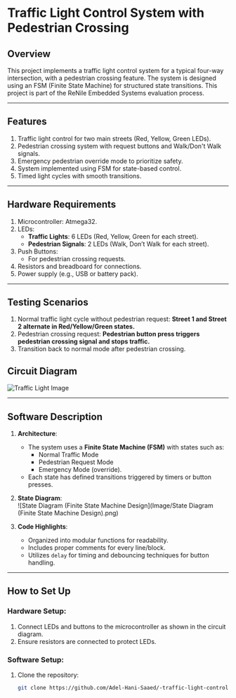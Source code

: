 # Traffic Light Control System with Pedestrian Crossing

## Overview
This project implements a traffic light control system for a typical four-way intersection, with a pedestrian crossing feature. The system is designed using an FSM (Finite State Machine) for structured state transitions. This project is part of the ReNile Embedded Systems evaluation process.

---

## Features
1. Traffic light control for two main streets (Red, Yellow, Green LEDs).
2. Pedestrian crossing system with request buttons and Walk/Don't Walk signals.
3. Emergency pedestrian override mode to prioritize safety.
4. System implemented using FSM for state-based control.
5. Timed light cycles with smooth transitions.

---

## Hardware Requirements
1. Microcontroller: Atmega32.
2. LEDs:
   - **Traffic Lights**: 6 LEDs (Red, Yellow, Green for each street).
   - **Pedestrian Signals**: 2 LEDs (Walk, Don’t Walk for each street).
3. Push Buttons:
   - For pedestrian crossing requests.
4. Resistors and breadboard for connections.
5. Power supply (e.g., USB or battery pack).

---

## Testing Scenarios
1. Normal traffic light cycle without pedestrian request:
**Street 1 and Street 2 alternate in Red/Yellow/Green states.**
2. Pedestrian crossing request:
**Pedestrian button press triggers pedestrian crossing signal and stops traffic.**
3. Transition back to normal mode after pedestrian crossing.



## Circuit Diagram
![Traffic Light Image](https://github.com/Adel-Hani-Saaed/your-repo/raw/main/images/traffic_light.png)

---

## Software Description
1. **Architecture**:  
   - The system uses a **Finite State Machine (FSM)** with states such as:
     - Normal Traffic Mode
     - Pedestrian Request Mode
     - Emergency Mode (override).
   - Each state has defined transitions triggered by timers or button presses.

2. **State Diagram**:  
![State Diagram (Finite State Machine Design](Image/State Diagram (Finite State Machine Design).png)

3. **Code Highlights**:
   - Organized into modular functions for readability.
   - Includes proper comments for every line/block.
   - Utilizes `delay` for timing and debouncing techniques for button handling.

---

## How to Set Up
### Hardware Setup:
1. Connect LEDs and buttons to the microcontroller as shown in the circuit diagram.
2. Ensure resistors are connected to protect LEDs.

### Software Setup:
1. Clone the repository:
   ```bash
   git clone https://github.com/Adel-Hani-Saaed/-traffic-light-control-system-for-a-typical-four-way-intersection-including-a-pedestrian-crossing.git
